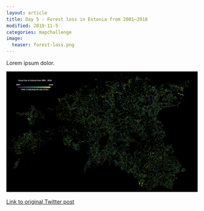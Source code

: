 ```yaml
---
layout: article
title: Day 5 - Forest loss in Estonia from 2001–2018
modified: 2019-11-5
categories: mapchallenge
image:
  teaser: forest-loss.png
---
```


Lorem ipsum dolor.

![image of day 5 post](../../images/forest-loss.png)

[Link to original Twitter post](https://twitter.com/evelynuuemaa/status/5)
